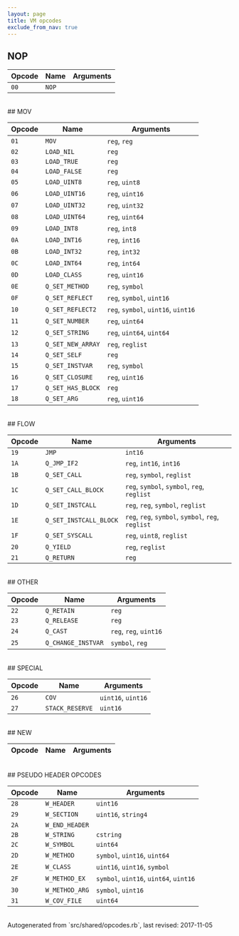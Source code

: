 ```yaml
---
layout: page
title: VM opcodes
exclude_from_nav: true
---
```


## NOP

|Opcode |Name    |Arguments|
|-------|--------|---------|
|`00`|`NOP`||

<br>
## MOV

|Opcode |Name    |Arguments|
|-------|--------|---------|
|`01`|`MOV`|`reg`, `reg`|
|`02`|`LOAD_NIL`|`reg`|
|`03`|`LOAD_TRUE`|`reg`|
|`04`|`LOAD_FALSE`|`reg`|
|`05`|`LOAD_UINT8`|`reg`, `uint8`|
|`06`|`LOAD_UINT16`|`reg`, `uint16`|
|`07`|`LOAD_UINT32`|`reg`, `uint32`|
|`08`|`LOAD_UINT64`|`reg`, `uint64`|
|`09`|`LOAD_INT8`|`reg`, `int8`|
|`0A`|`LOAD_INT16`|`reg`, `int16`|
|`0B`|`LOAD_INT32`|`reg`, `int32`|
|`0C`|`LOAD_INT64`|`reg`, `int64`|
|`0D`|`LOAD_CLASS`|`reg`, `uint16`|
|`0E`|`Q_SET_METHOD`|`reg`, `symbol`|
|`0F`|`Q_SET_REFLECT`|`reg`, `symbol`, `uint16`|
|`10`|`Q_SET_REFLECT2`|`reg`, `symbol`, `uint16`, `uint16`|
|`11`|`Q_SET_NUMBER`|`reg`, `uint64`|
|`12`|`Q_SET_STRING`|`reg`, `uint64`, `uint64`|
|`13`|`Q_SET_NEW_ARRAY`|`reg`, `reglist`|
|`14`|`Q_SET_SELF`|`reg`|
|`15`|`Q_SET_INSTVAR`|`reg`, `symbol`|
|`16`|`Q_SET_CLOSURE`|`reg`, `uint16`|
|`17`|`Q_SET_HAS_BLOCK`|`reg`|
|`18`|`Q_SET_ARG`|`reg`, `uint16`|

<br>
## FLOW

|Opcode |Name    |Arguments|
|-------|--------|---------|
|`19`|`JMP`|`int16`|
|`1A`|`Q_JMP_IF2`|`reg`, `int16`, `int16`|
|`1B`|`Q_SET_CALL`|`reg`, `symbol`, `reglist`|
|`1C`|`Q_SET_CALL_BLOCK`|`reg`, `symbol`, `symbol`, `reg`, `reglist`|
|`1D`|`Q_SET_INSTCALL`|`reg`, `reg`, `symbol`, `reglist`|
|`1E`|`Q_SET_INSTCALL_BLOCK`|`reg`, `reg`, `symbol`, `symbol`, `reg`, `reglist`|
|`1F`|`Q_SET_SYSCALL`|`reg`, `uint8`, `reglist`|
|`20`|`Q_YIELD`|`reg`, `reglist`|
|`21`|`Q_RETURN`|`reg`|

<br>
## OTHER

|Opcode |Name    |Arguments|
|-------|--------|---------|
|`22`|`Q_RETAIN`|`reg`|
|`23`|`Q_RELEASE`|`reg`|
|`24`|`Q_CAST`|`reg`, `reg`, `uint16`|
|`25`|`Q_CHANGE_INSTVAR`|`symbol`, `reg`|

<br>
## SPECIAL

|Opcode |Name    |Arguments|
|-------|--------|---------|
|`26`|`COV`|`uint16`, `uint16`|
|`27`|`STACK_RESERVE`|`uint16`|

<br>
## NEW

|Opcode |Name    |Arguments|
|-------|--------|---------|

<br>
## PSEUDO HEADER OPCODES

|Opcode |Name    |Arguments|
|-------|--------|---------|
|`28`|`W_HEADER`|`uint16`|
|`29`|`W_SECTION`|`uint16`, `string4`|
|`2A`|`W_END_HEADER`||
|`2B`|`W_STRING`|`cstring`|
|`2C`|`W_SYMBOL`|`uint64`|
|`2D`|`W_METHOD`|`symbol`, `uint16`, `uint64`|
|`2E`|`W_CLASS`|`uint16`, `uint16`, `symbol`|
|`2F`|`W_METHOD_EX`|`symbol`, `uint16`, `uint64`, `uint16`|
|`30`|`W_METHOD_ARG`|`symbol`, `uint16`|
|`31`|`W_COV_FILE`|`uint64`|

<br>
Autogenerated from `src/shared/opcodes.rb`, last revised: 2017-11-05
